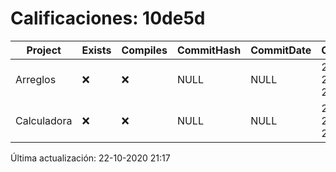 # Calificaciones: 10de5d
|Project|Exists|Compiles|CommitHash|CommitDate|CheckDate|Comments|
|-|-|-|-|-|-|-|
|Arreglos|❌|❌|NULL|NULL|22-10-2020 21:17:39|No se encontró el archivo en PracticasComputacionI/Arreglos/Arreglos.cpp|
|Calculadora|❌|❌|NULL|NULL|22-10-2020 21:17:38|No se encontró el archivo en PracticasComputacionI/Calculadora/Calculadora.cpp|

Última actualización: 22-10-2020 21:17